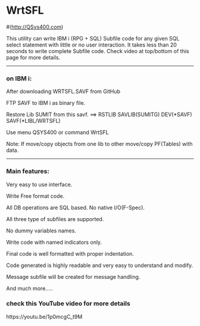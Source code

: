 # WrtSFL 
#(http://QSys400.com)

This utility can write IBM i (RPG + SQL) Subfile code for any given SQL select statement with little or no user interaction. 
It takes less than 20 seconds to write complete Subfile code. Check video at top/bottom of this page for more details.
<hr>
<H3>on IBM i:</H3>

After downloading WRTSFL.SAVF from GitHub

FTP SAVF to IBM i as binary file.

Restore Lib SUMIT from this savf. ==> RSTLIB SAVLIB(SUMITG) DEV(*SAVF) SAVF(*LIBL/WRTSFL)

Use menu QSYS400 or command WrtSFL 

Note: If move/copy objects from one lib to other move/copy PF(Tables) with data.
<hr>

<H3>Main features:</H3>

Very easy to use interface.

Write Free format code.

All DB operations are SQL based. No native I/O(F-Spec).

All three type of subfiles are supported.

No dummy variables names.

Write  code with named indicators only.

Final code is well formatted with proper indentation.

Code generated is highly readable and very easy to understand and modify.

Message subfile will be created for message handling.

And much more…..

<h3> check this YouTube video for more details </h3>
https://youtu.be/1p0mcgC_t9M
